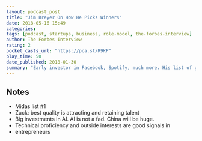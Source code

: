 ```yaml
---
layout: podcast_post
title: "Jim Breyer On How He Picks Winners"
date: 2018-05-16 15:49
categories:
tags: [podcast, startups, business, role-model, the-forbes-interview]
author: The Forbes Interview
rating: 2
pocket_casts_url: "https://pca.st/R9KP"
play_time: 50
date_published: 2018-01-30
summary: "Early investor in Facebook, Spotify, much more. His list of great qualities in an entrepreneur: attracting talent, retaining talent, technical proficiency, outside interests. Super bullish on AI."
---
```


## Notes

* Midas list #1
* Zuck: best quality is attracting and retaining talent
* Big investments in AI. AI is not a fad. China will be huge.
* Technical proficiency and outside interests are good signals in
* entrepreneurs
